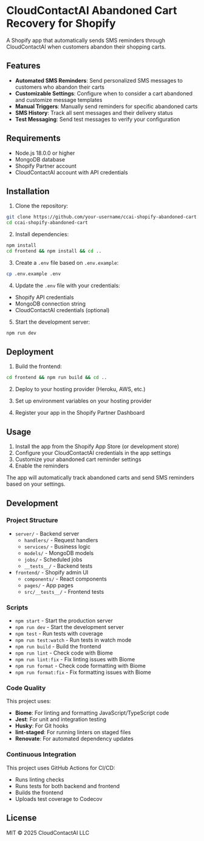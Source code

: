 # CloudContactAI Abandoned Cart Recovery for Shopify

A Shopify app that automatically sends SMS reminders through CloudContactAI when customers abandon their shopping carts.

## Features

- **Automated SMS Reminders**: Send personalized SMS messages to customers who abandon their carts
- **Customizable Settings**: Configure when to consider a cart abandoned and customize message templates
- **Manual Triggers**: Manually send reminders for specific abandoned carts
- **SMS History**: Track all sent messages and their delivery status
- **Test Messaging**: Send test messages to verify your configuration

## Requirements

- Node.js 18.0.0 or higher
- MongoDB database
- Shopify Partner account
- CloudContactAI account with API credentials

## Installation

1. Clone the repository:
```bash
git clone https://github.com/your-username/ccai-shopify-abandoned-cart.git
cd ccai-shopify-abandoned-cart
```

2. Install dependencies:
```bash
npm install
cd frontend && npm install && cd ..
```

3. Create a `.env` file based on `.env.example`:
```bash
cp .env.example .env
```

4. Update the `.env` file with your credentials:
- Shopify API credentials
- MongoDB connection string
- CloudContactAI credentials (optional)

5. Start the development server:
```bash
npm run dev
```

## Deployment

1. Build the frontend:
```bash
cd frontend && npm run build && cd ..
```

2. Deploy to your hosting provider (Heroku, AWS, etc.)

3. Set up environment variables on your hosting provider

4. Register your app in the Shopify Partner Dashboard

## Usage

1. Install the app from the Shopify App Store (or development store)
2. Configure your CloudContactAI credentials in the app settings
3. Customize your abandoned cart reminder settings
4. Enable the reminders

The app will automatically track abandoned carts and send SMS reminders based on your settings.

## Development

### Project Structure

- `server/` - Backend server
  - `handlers/` - Request handlers
  - `services/` - Business logic
  - `models/` - MongoDB models
  - `jobs/` - Scheduled jobs
  - `__tests__/` - Backend tests
- `frontend/` - Shopify admin UI
  - `components/` - React components
  - `pages/` - App pages
  - `src/__tests__/` - Frontend tests

### Scripts

- `npm start` - Start the production server
- `npm run dev` - Start the development server
- `npm test` - Run tests with coverage
- `npm run test:watch` - Run tests in watch mode
- `npm run build` - Build the frontend
- `npm run lint` - Check code with Biome
- `npm run lint:fix` - Fix linting issues with Biome
- `npm run format` - Check code formatting with Biome
- `npm run format:fix` - Fix formatting issues with Biome

### Code Quality

This project uses:
- **Biome**: For linting and formatting JavaScript/TypeScript code
- **Jest**: For unit and integration testing
- **Husky**: For Git hooks
- **lint-staged**: For running linters on staged files
- **Renovate**: For automated dependency updates

### Continuous Integration

This project uses GitHub Actions for CI/CD:
- Runs linting checks
- Runs tests for both backend and frontend
- Builds the frontend
- Uploads test coverage to Codecov

## License

MIT © 2025 CloudContactAI LLC

